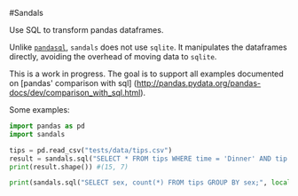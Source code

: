 #Sandals

Use SQL to transform pandas dataframes.

Unlike [`pandasql`](https://github.com/yhat/pandasql), `sandals` does not use `sqlite`. It manipulates the dataframes directly, avoiding the overhead of moving data to `sqlite`.

This is a work in progress. The goal is to support all examples documented on [pandas' comparison with sql] (http://pandas.pydata.org/pandas-docs/dev/comparison_with_sql.html).

Some examples:

```python
import pandas as pd
import sandals

tips = pd.read_csv("tests/data/tips.csv")
result = sandals.sql("SELECT * FROM tips WHERE time = 'Dinner' AND tip > 5.00;", locals())
print(result.shape()) #(15, 7)

print(sandals.sql("SELECT sex, count(*) FROM tips GROUP BY sex;", locals())["Female"]) #87
```
